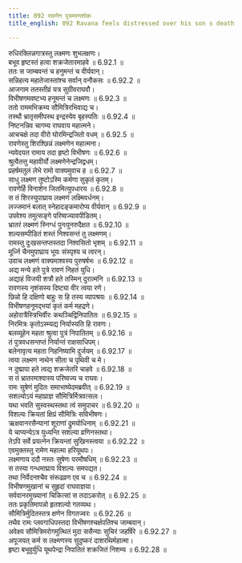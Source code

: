 ```yaml
---
title: 092 रावणेन पुत्रमरणशोकः
title_english: 092 Ravana feels distressed over his son s death

---
```

<div class="audioEmbed"  caption="श्रीराम-हरिसीताराममूर्ति-घनपाठिभ्यां वचनम्" src="https://archive.org/download/Ramayana-recitation-Sriram-harisItArAmamUrti-Ghanapaati-v2/Kanda_6/Kanda_6_YK-092-Ravana_feels_distressed_over_his_son_s_death_0.mp3"></div>

रुधिरक्लिन्नगात्रस्तु लक्ष्मणः शुभलक्षणः।  
बभूव हृष्टस्तं हत्वा शक्रजेतारमाहवे ॥ 6.92.1 ॥   
ततः स जाम्बवन्तं च हनुमन्तं च वीर्यवान्।  
सन्निहत्य महातेजास्तांश्च सर्वान् वनौकसः ॥ 6.92.2 ॥   
आजगाम ततस्तीव्रं यत्र सुग्रीवराघवौ।  
विभीषणमवष्टभ्य हनूमन्तं च लक्ष्मणः ॥ 6.92.3 ॥   
ततो राममभिक्रम्य सौमित्रिरभिवाद्य च।  
तस्थौ भ्रातृसमीपस्थ इन्द्रस्येव बृहस्पतिः ॥ 6.92.4 ॥   
निष्टनन्निव चागम्य राघवाय महात्मने।  
आचचक्षे तदा वीरो घोरमिन्द्रजितो वधम् ॥ 6.92.5 ॥   
रावणेस्तु शिरश्छिन्नं लक्ष्मणेन महात्मना।  
न्यवेदयत रामाय तदा हृष्टो विभीषणः ॥ 6.92.6 ॥   
श्रुत्वैतत्तु महावीर्यो लक्ष्मणेनेन्द्रजिद्वधम्।  
प्रहर्षमतुलं लेभे रामो वाक्यमुवाच ह ॥ 6.92.7 ॥   
साधु लक्ष्मण तुष्टोऽस्मि कर्मणा सुकृतं कृतम्।  
रावणेर्हि विनाशेन जितमित्युपधारय ॥ 6.92.8 ॥   
स तं शिरस्युपाघ्राय लक्ष्मणं लक्ष्मिवर्धनम्।  
लज्जमानं बलात् स्नेहादङ्कमारोप्य वीर्यवान् ॥ 6.92.9 ॥   
उपवेश्य तमुत्सङ्गे परिष्वज्यावपीडितम्।  
भ्रातरं लक्ष्मणं स्निग्धं पुनःपुनरुदैक्षत ॥ 6.92.10 ॥   
शल्यसम्पीडितं शस्तं निश्वसन्तं तु लक्ष्मणम्।  
रामस्तु दुःखसन्तप्तस्तदा निश्वसितो भृशम् ॥ 6.92.11 ॥   
मूर्ध्नि चैनमुपाघ्राय भूयः संस्पृश्य च त्वरन्।  
उवाच लक्ष्मणं वाक्यमाश्वस्य पुरुषर्षभः ॥ 6.92.12 ॥   
अद्य मन्ये हते पुत्रे रावणं निहतं युधि।  
अद्याहं विजयी शत्रौ हते तस्मिन् दुरात्मनि ॥ 6.92.13 ॥   
रावणस्य नृशंसस्य दिष्ट्या वीर त्वया रणे।  
छिन्नो हि दक्षिणो बाहुः स हि तस्य व्यापश्रयः ॥ 6.92.14 ॥   
विभीषणहनूमद्भयां कृतं कर्म महद्रणे।  
अहोरात्रैस्त्रिभिर्वीरः कथञ्चिद्विनिपातितः ॥ 6.92.15 ॥   
निरमित्रः कृतोऽस्म्यद्य निर्यास्यति हि रावणः।  
बलव्यूहेन महता श्रुत्वा पुत्रं निपातितम् ॥ 6.92.16 ॥   
तं पुत्रवधसन्तप्तं निर्यान्तं राक्षसाधिपम्।  
बलेनावृत्य महता निहनिष्यामि दुर्जयम् ॥ 6.92.17 ॥   
त्वया लक्ष्मण नाथेन सीता च पृथिवी च मे।  
न दुष्प्रापा हते त्वद्य शक्रजेतरि चाहवे ॥ 6.92.18 ॥   
स तं भ्रातरमाश्वास्य परिष्वज्य च राघवः।  
रामः सुषेणं मुदितः समाभाष्येदमब्रवीत् ॥ 6.92.19 ॥   
सशल्योऽयं महाप्राज्ञ सौमित्रिर्मित्रवत्सलः।  
यथा भवति सुस्वस्थस्तथा त्वं समुपाचर ॥ 6.92.20 ॥   
विशल्यः क्रियतां क्षिप्रं सौमित्रिः सविभीषणः।  
ऋक्षवानरसैन्यानां शूराणां द्रुमयोधिनाम् ॥ 6.92.21 ॥   
ये चाप्यन्येऽत्र युध्यन्ति सशल्या व्रणिनस्तथा।  
तेऽपि सर्वे प्रयत्नेन क्रियन्तां सुखिनस्त्वया ॥ 6.92.22 ॥   
एवमुक्तस्तु रामेण महात्मा हरियूथपः।  
लक्ष्मणाय ददौ नस्तः सुषेणः परमौषधिम् ॥ 6.92.23 ॥   
स तस्या गन्धमाघ्राय विशल्यः समपद्यत।  
तथा निर्वेदनश्चैव संरूढव्रण एव च ॥ 6.92.24 ॥   
विभीषणमुखानां च सुहृदां राघवाज्ञया।  
सर्ववानरमुख्यानां चिकित्सां स तदाऽकरोत् ॥ 6.92.25 ॥   
ततः प्रकृतिमापन्नो हृतशल्यो गतव्यथः।  
सौमित्रिर्मुदितस्तत्र क्षणेन विगतज्वरः ॥ 6.92.26 ॥   
तथैव रामः प्लवगाधिपस्तदा विभीषणश्चर्क्षपतिश्च जाम्बवान्।  
अवेक्ष्य सौमित्रिमरोगमुत्थितं मुदा ससैन्याः सुचिरं जहर्षिरे ॥ 6.92.27 ॥   
अपूजयत् कर्म स लक्ष्मणस्य सुदुष्करं दाशरथिर्महात्मा।  
हृष्टा बभूवुर्युधि यूथपेन्द्रा निपातितं शक्रजितं निशम्य ॥ 6.92.28 ॥   